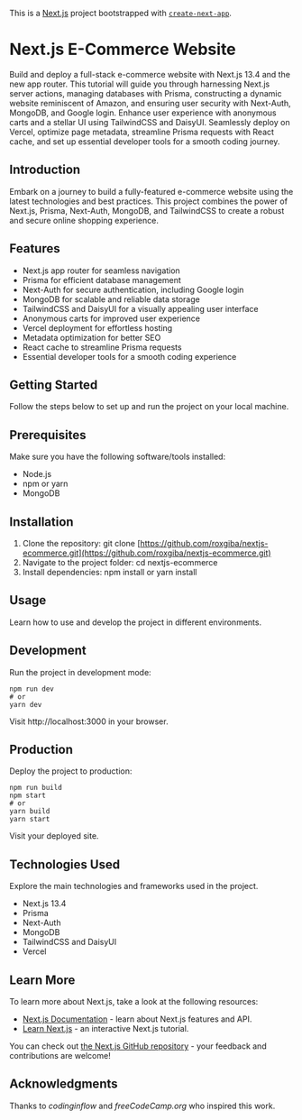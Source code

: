 This is a [Next.js](https://nextjs.org/) project bootstrapped with [`create-next-app`](https://github.com/vercel/next.js/tree/canary/packages/create-next-app).

# Next.js E-Commerce Website

Build and deploy a full-stack e-commerce website with Next.js 13.4 and the new app router. This tutorial will guide you through harnessing Next.js server actions, managing databases with Prisma, constructing a dynamic website reminiscent of Amazon, and ensuring user security with Next-Auth, MongoDB, and Google login. Enhance user experience with anonymous carts and a stellar UI using TailwindCSS and DaisyUI. Seamlessly deploy on Vercel, optimize page metadata, streamline Prisma requests with React cache, and set up essential developer tools for a smooth coding journey.

## Introduction

Embark on a journey to build a fully-featured e-commerce website using the latest technologies and best practices. This project combines the power of Next.js, Prisma, Next-Auth, MongoDB, and TailwindCSS to create a robust and secure online shopping experience.

## Features

- Next.js app router for seamless navigation
- Prisma for efficient database management
- Next-Auth for secure authentication, including Google login
- MongoDB for scalable and reliable data storage
- TailwindCSS and DaisyUI for a visually appealing user interface
- Anonymous carts for improved user experience
- Vercel deployment for effortless hosting
- Metadata optimization for better SEO
- React cache to streamline Prisma requests
- Essential developer tools for a smooth coding experience

## Getting Started

Follow the steps below to set up and run the project on your local machine.

## Prerequisites

Make sure you have the following software/tools installed:

- Node.js
- npm or yarn
- MongoDB

## Installation
1. Clone the repository: git clone [https://github.com/roxgiba/nextjs-ecommerce.git](https://github.com/roxgiba/nextjs-ecommerce.git)
2. Navigate to the project folder: cd nextjs-ecommerce
3. Install dependencies: npm install or yarn install

## Usage
Learn how to use and develop the project in different environments.

## Development
Run the project in development mode:

```
npm run dev
# or
yarn dev
```
Visit http://localhost:3000 in your browser.

## Production
Deploy the project to production:

```
npm run build
npm start
# or
yarn build
yarn start
```
Visit your deployed site.

## Technologies Used
Explore the main technologies and frameworks used in the project.

- Next.js 13.4
- Prisma
- Next-Auth
- MongoDB
- TailwindCSS and DaisyUI
- Vercel

## Learn More

To learn more about Next.js, take a look at the following resources:

- [Next.js Documentation](https://nextjs.org/docs) - learn about Next.js features and API.
- [Learn Next.js](https://nextjs.org/learn) - an interactive Next.js tutorial.

You can check out [the Next.js GitHub repository](https://github.com/vercel/next.js/) - your feedback and contributions are welcome!

## Acknowledgments
Thanks to _codinginflow_ and _freeCodeCamp.org_ who inspired this work.
